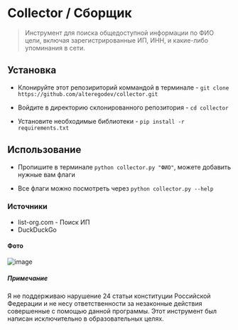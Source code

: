 # Collector / Сборщик

> Инструмент для поиска общедоступной информации по ФИО цели, включая зарегистрированные ИП, ИНН, и какие-либо упоминания в сети.

## Установка

-   Клонируйте этот репозириторий коммандой в терминале - `git clone https://github.com/alteregodev/collector.git`

-   Войдите в директорию склонированного репозитория - `cd collector`

-   Установите необходимые библиотеки - `pip install -r requirements.txt`

## Использование

-   Пропишите в терминале `python collector.py "ФИО"`, можете добавить нужные вам флаги

-   Все флаги можно посмотреть через `python collector.py --help`

### Источники

-   list-org.com - Поиск ИП
-   DuckDuckGo

#### Фото

![image](https://github.com/user-attachments/assets/11901b14-66d7-422d-a585-15d860a34f4f)

##### Примечание

Я не поддерживаю нарушение 24 статьи конституции Российской Федерации и не несу ответственности за незаконные действия совершенные с помощью данной программы. Этот инструмент был написан исключительно в образовательных целях.

